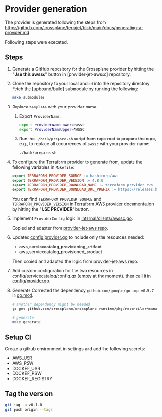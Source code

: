 # Provider generation
The provider is generated following the steps from https://github.com/crossplane/terrajet/blob/main/docs/generating-a-provider.md 

Following steps were executed.

## Steps

1. Generate a GitHub repository for the Crossplane provider by hitting the
   "**Use this awssc**" button in [provider-jet-awssc] repository.
2. Clone the repository to your local and `cd` into the repository directory.
   Fetch the [upbound/build] submodule by running the following:

    ```bash
    make submodules
    ```

3. Replace `template` with your provider name.

    1. Export `ProviderName`:

        ```bash
        export ProviderNameLower=awssc
        export ProviderNameUpper=AWSSC
        ```

    2. Run the `./hack/prepare.sh` script from repo root to prepare the repo, e.g., to
       replace all occurrences of `awssc` with your provider name:

        ```bash
       ./hack/prepare.sh
        ```
4. To configure the Terraform provider to generate from, update the following
   variables in `Makefile`:

    ```makefile
    export TERRAFORM_PROVIDER_SOURCE := hashicorp/aws
    export TERRAFORM_PROVIDER_VERSION := 4.8.0
    export TERRAFORM_PROVIDER_DOWNLOAD_NAME := terraform-provider-aws
    export TERRAFORM_PROVIDER_DOWNLOAD_URL_PREFIX := https://releases.hashicorp.com/terraform-provider-aws/4.8.0
    ```

   You can find `TERRAFORM_PROVIDER_SOURCE` and `TERRAFORM_PROVIDER_VERSION` in
   [Terraform AWS provider](https://registry.terraform.io/providers/hashicorp/aws/4.8.0/docs) documentation by hitting the "**USE PROVIDER**"
   button.

5. Implement `ProviderConfig` logic in [internal/clients/awssc.go](internal/clients/awssc.go). 

   Copied and adapter from [provider-jet-aws repo](https://github.com/crossplane-contrib/provider-jet-aws/blob/v0.4.2/internal/clients/aws.go).  

6. Updated [config/provider.go](config/provider.go) to include only the resources needed:
   * aws_servicecatalog_provisioning_artifact
   * aws_servicecatalog_provisioned_product
  
   Then copied and adapted the logic from [provider-jet-aws repo](https://github.com/crossplane-contrib/provider-jet-aws/blob/v0.4.2/config/provider.go).

7. Add custom configuration for the two resources in [config/servicecatalog/config.go](config/servicecatalog/config.go) (empty at the moment),
then call it in [config/provider.go](config/provider.go).  

8. Generate
   Corrected the dependency `github.com/google/go-cmp v0.5.7` in [go.mod](go.mod).

   ```bash
   # another dependency might be needed
   go get github.com/crossplane/crossplane-runtime/pkg/reconciler/managed@v0.15.1-0.20220106140106-428b7c390375
   
   # generate
   make generate
   ```

## Setup CI
Create a github environment in settings and add the following secrets:
* AWS_USR
* AWS_PSW
* DOCKER_USR
* DOCKER_PSW
* DOCKER_REGISTRY

## Tag the version
```bash
git tag -a v0.1.0
git push origin --tags
```